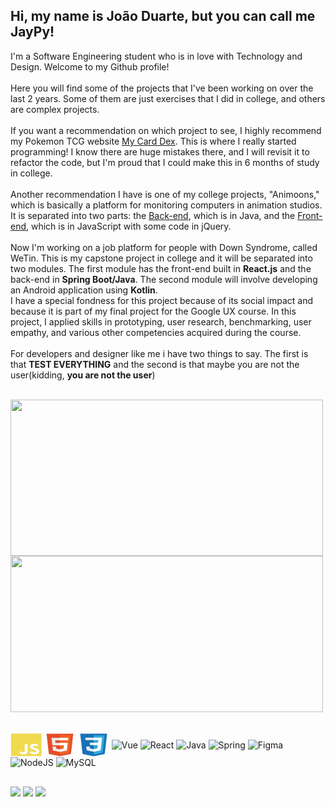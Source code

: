 ## Hi, my name is João Duarte, but you can call me JayPy!

I'm a Software Engineering student who is in love with Technology and Design. Welcome to my Github profile!
</br>
</br>
Here you will find some of the projects that I've been working on over the last 2 years. Some of them are just exercises that I did in college, and others are complex projects.
</br>
</br>
If you want a recommendation on which project to see, I highly recommend my Pokemon TCG website <a href="https://github.com/JPedroDuarte23/Pokemon_tcg">My Card Dex</a>. This is where I really started programming! I know there are huge mistakes there, and I will revisit it to refactor the code, but I'm proud that I could make this in 6 months of study in college.
</br>
</br>
Another recommendation I have is one of my college projects, "Animoons," which is basically a platform for monitoring computers in animation studios. It is separated into two parts: the <a href="https://github.com/AniMoons-SPTech/Java-Monitoons">Back-end</a>, which is in Java, and the <a href="https://github.com/AniMoons-SPTech/MoniToons">Front-end</a>, which is in JavaScript with some code in jQuery.
</br>
</br>
Now I'm working on a job platform for people with Down Syndrome, called WeTin. This is my capstone project in college and it will be separated into two modules. The first module has the front-end built in <b>React.js</b> and the back-end in <b>Spring Boot/Java</b>. The second module will involve developing an Android application using <b>Kotlin</b>.</br>
I have a special fondness for this project because of its social impact and because it is part of my final project for the Google UX course. In this project, I applied skills in prototyping, user research, benchmarking, user empathy, and various other competencies acquired during the course.
</br> 
</br>
For developers and designer like me i have two things to say. The first is that <b>TEST EVERYTHING</b> and the second is that maybe you are not the user(kidding, <b>you are not the user</b>)
</br>
</br>
<div>
<a href="https://github.com/jpedroduarte23/github-readme-stats">
  <img height=250 width=500 align="center" src="https://github-readme-stats.vercel.app/api?username=jpedroduarte23&theme=radical" />
</a>

<a href="https://github.com/jpedroduarte23/convoychat">
  <img height=250 width=500 align="center" src="https://github-readme-stats.vercel.app/api/top-langs?username=jpedroduarte23&layout=compact&langs_count=8&card_width=320&theme=radical" />
</a>
</div>

</br>

<div style="display: inline_block"><br>
  <img align="center" alt="Js" height="37,5" width="50" src="https://raw.githubusercontent.com/devicons/devicon/master/icons/javascript/javascript-plain.svg">
  <img align="center" alt="HTML" height="37,5" width="50" src="https://raw.githubusercontent.com/devicons/devicon/master/icons/html5/html5-original.svg">
  <img align="center" alt="CSS" height="37,5" width="50" src="https://raw.githubusercontent.com/devicons/devicon/master/icons/css3/css3-original.svg">
  <img align="center" alt="Vue" height="37,5" width="50" src="https://cdn.jsdelivr.net/gh/devicons/devicon/icons/vuejs/vuejs-original.svg" />       
  <img align="center" alt="React" height="37,5" src="https://cdn.jsdelivr.net/gh/devicons/devicon@latest/icons/react/react-original-wordmark.svg" />        
  <img align="center" alt="Java" height="37,5" width="50" src="https://cdn.jsdelivr.net/gh/devicons/devicon/icons/java/java-original-wordmark.svg" />
  <img align="center" alt="Spring" height="37,5" src="https://cdn.jsdelivr.net/gh/devicons/devicon@latest/icons/spring/spring-original.svg" />
  <img align="center" alt="Figma" height="37,5" width="50"src="https://cdn.jsdelivr.net/gh/devicons/devicon/icons/figma/figma-original.svg" />
  <img align="center" alt="NodeJS" height="37,5" width="50"src="https://cdn.jsdelivr.net/gh/devicons/devicon/icons/nodejs/nodejs-original.svg" />
  <img align="center" alt="MySQL" height="37,5" width="50"src="https://cdn.jsdelivr.net/gh/devicons/devicon/icons/mysql/mysql-original-wordmark.svg" />
          
      
          
          
</div>

##

<div> 
  <a href="https://instagram.com/jaypyy_" target="_blank"><img src="https://img.shields.io/badge/-Instagram-%23E4405F?style=for-the-badge&logo=instagram&logoColor=white" target="_blank"></a>
  <a href = "mailto:jpedroduarte12345@gmail.com"><img src="https://img.shields.io/badge/-Gmail-%23333?style=for-the-badge&logo=gmail&logoColor=white" target="_blank"></a>
  <a href="https://www.linkedin.com/in/jpedro-duarte/" target="_blank"><img src="https://img.shields.io/badge/-LinkedIn-%230077B5?style=for-the-badge&logo=linkedin&logoColor=white" target="_blank"></a> 
</div>

